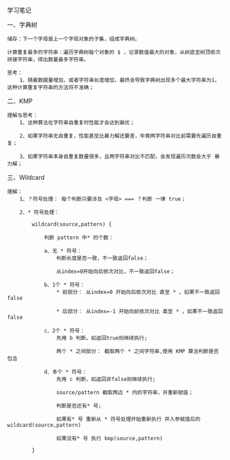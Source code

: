 学习笔记

一、字典树

    储存：下一个字母是上一个字母对象的子集，组成字典树。

    计算重复最多的字符串：遍历字典树每个对象的 $ ，记录数值最大的对象，从树底至树顶依次拼接字符串，得出数量最多字符串。

    思考：
        1、随着数据量增加，或者字符串长度增加，最终会导致字典树出现多个最大字符串为1，这种计算重复字符串的方法将不准确；


二、KMP

    理解与思考：
        1、这种算法在字符串自重复时性能才会达到最优；

        2、如果字符串无自重复，性能甚至比暴力解还要差，毕竟两字符串对比前需要先遍历自重复；

        3、如果字符串本身自重复数量很多，且两字符串对比不匹配，会发现遍历次数会大于 暴力解；


三、Wildcard

    理解：
        1、？符号处理： 每个判断只要涉及 <字母> === ？判断 一律 true；

        2、* 符号处理：

            wildcard(source,pattern) {

                判断 pattern 中* 的个数：

                a、无 * 符号：
                    判断长度是否一致，不一致返回false；

                    从index=0开始向后依次对比，不一致返回false；

                b、1个 * 符号：
                    * 前部分： 从index=0 开始向后依次对比 直至 * ，如果不一致返回 false

                    * 后部分： 从index=-1 开始向前依次对比 直至 * ，如果不一致返回 false

                c、2个 * 符号：
                    先用 b 判断，如返回true则继续执行;

                    两个 * 之间部分： 截取两个 * 之间字符串,使用 KMP 算法判断是否包含

                d、多个 * 符号：
                    先用 c 判断，如返回非false则继续执行;

                    source/pattern 截取两边 * 内的字符串，并重新赋值；

                    判断是否还有* 号;

                    如果有* 号 重新从 * 符号处理开始重新执行 并入参赋值后的 wildcard(source,pattern)

                    如果没有* 号 执行 kmp(source,pattern)

            }